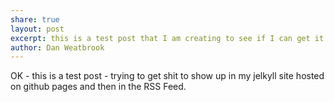 ```yaml
---
share: true
layout: post
excerpt: this is a test post that I am creating to see if I can get it to show up in the RSS feed
author: Dan Weatbrook
---
```


OK - this is a test post - trying to get shit to show up in my jelkyll site hosted on github pages and then in the RSS Feed.
